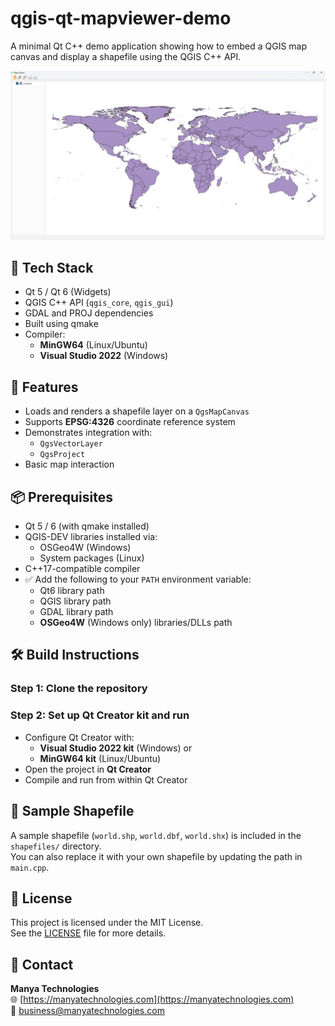 # qgis-qt-mapviewer-demo

A minimal Qt C++ demo application showing how to embed a QGIS map canvas and display a shapefile using the QGIS C++ API.

![QGIS Map Viewer By Manya Technologies](images/output.png)

## 🧰 Tech Stack
- Qt 5 / Qt 6 (Widgets)
- QGIS C++ API (`qgis_core`, `qgis_gui`)
- GDAL and PROJ dependencies
- Built using qmake
- Compiler:  
  - **MinGW64** (Linux/Ubuntu)  
  - **Visual Studio 2022** (Windows)

## 🚀 Features
- Loads and renders a shapefile layer on a `QgsMapCanvas`
- Supports **EPSG:4326** coordinate reference system
- Demonstrates integration with:
  - `QgsVectorLayer`
  - `QgsProject`
- Basic map interaction

## 📦 Prerequisites
- Qt 5 / 6 (with qmake installed)
- QGIS-DEV libraries installed via:
  - OSGeo4W (Windows)
  - System packages (Linux)
- C++17-compatible compiler
- ✅ Add the following to your `PATH` environment variable:
  - Qt6 library path  
  - QGIS library path  
  - GDAL library path  
  - **OSGeo4W** (Windows only) libraries/DLLs path

## 🛠️ Build Instructions

### Step 1: Clone the repository

### Step 2: Set up Qt Creator kit and run

- Configure Qt Creator with:  
  - **Visual Studio 2022 kit** (Windows) or  
  - **MinGW64 kit** (Linux/Ubuntu)  
- Open the project in **Qt Creator**  
- Compile and run from within Qt Creator  

## 📂 Sample Shapefile

A sample shapefile (`world.shp`, `world.dbf`, `world.shx`) is included in the `shapefiles/` directory.  
You can also replace it with your own shapefile by updating the path in `main.cpp`.  

## 🧾 License

This project is licensed under the MIT License.  
See the [LICENSE](LICENSE) file for more details.

## 💬 Contact

**Manya Technologies**  
🌐 [https://manyatechnologies.com](https://manyatechnologies.com)  
📧 business@manyatechnologies.com

